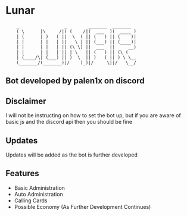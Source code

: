 # Lunar
        _                 _        _______  _______ 
        ( \      |\     /|( (    /|(  ___  )(  ____ )
        | (      | )   ( ||  \  ( || (   ) || (    )|
        | |      | |   | ||   \ | || (___) || (____)|
        | |      | |   | || (\ \) ||  ___  ||     __)
        | |      | |   | || | \   || (   ) || (\ (   
        | (____/\| (___) || )  \  || )   ( || ) \ \__
        (_______/(_______)|/    )_)|/     \||/   \__/
                                             
## Bot developed by palen1x on discord

## Disclaimer
I will not be instructing on how to set the bot up, but if you are aware of basic js and the discord api then you should be fine

## Updates
Updates will be added as the bot is further developed

## Features
- Basic Administration
- Auto Administration
- Calling Cards
- Possible Economy (As Further Development Continues)


